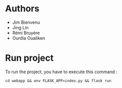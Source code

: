 # Authors

- Jim Bienvenu
- Jing Lin
- Rémi Bruyère
- Ourdia Oualiken

# Run project

To run the project, you have to execute this command :

```
cd webapp && env FLASK_APP=index.py && flask run
``` 
